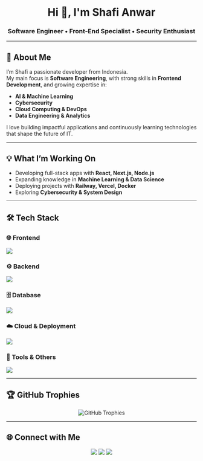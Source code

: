<h1 align="center">Hi 👋, I'm Shafi Anwar</h1>
<h3 align="center">Software Engineer • Front-End Specialist • Security Enthusiast</h3>

---

## 🚀 About Me  

I’m Shafi a passionate developer from Indonesia.  
My main focus is **Software Engineering**, with strong skills in **Frontend Development**, and growing expertise in:  

- **AI & Machine Learning**  
- **Cybersecurity**  
- **Cloud Computing & DevOps**  
- **Data Engineering & Analytics**  

I love building impactful applications and continuously learning technologies that shape the future of IT.

---

## 💡 What I’m Working On  

- Developing full-stack apps with **React, Next.js, Node.js**  
- Expanding knowledge in **Machine Learning & Data Science**  
- Deploying projects with **Railway, Vercel, Docker**  
- Exploring **Cybersecurity & System Design**  

---

## 🛠 Tech Stack  

### 🌐 Frontend  
<p align="left">
  <img src="https://skillicons.dev/icons?i=html,css,js,ts,react,nextjs,redux,tailwind,bootstrap,vite" />
</p>

### ⚙️ Backend  
<p align="left">
  <img src="https://skillicons.dev/icons?i=nodejs,express,laravel,php,python,java" />
</p>

### 🗄️ Database  
<p align="left">
  <img src="https://skillicons.dev/icons?i=mysql,postgres,mongodb,sqlite,firebase" />
</p>

### ☁️ Cloud & Deployment  
<p align="left">
  <img src="https://skillicons.dev/icons?i=railway,vercel,netlify,heroku,aws,docker" />
</p>

### 🔧 Tools & Others  
<p align="left">
  <img src="https://skillicons.dev/icons?i=git,github,postman,vscode,figma,linux,bash" />
</p>

---

## 🏆 GitHub Trophies  
<p align="center">
  <img src="https://github-profile-trophy.vercel.app/?username=shafwar&theme=onedark&no-frame=true&row=1&column=7" alt="GitHub Trophies" />
</p>

---

## 🌐 Connect with Me  

<p align="center">
  <a href="https://linkedin.com/in/shafwar" target="_blank"><img src="https://skillicons.dev/icons?i=linkedin" /></a>
  <a href="https://github.com/shafwar" target="_blank"><img src="https://skillicons.dev/icons?i=github" /></a>
  <a href="mailto:shafianwar.dev@gmail.com" target="_blank"><img src="https://skillicons.dev/icons?i=gmail" /></a>
</p>
